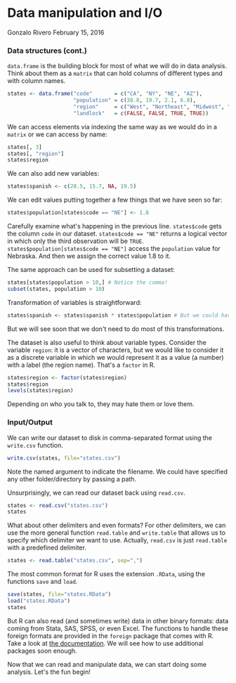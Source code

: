 Data manipulation and I/O
================
Gonzalo Rivero
February 15, 2016

### Data structures (cont.)

`data.frame` is the building block for most of what we will do in data analysis. Think about them as a `matrix` that can hold columns of different types and with column names.

``` r
states <- data.frame("code"       = c("CA", "NY", "NE", "AZ"), 
                     "population" = c(38.8, 19.7, 2.1, 6.8), 
                     "region"     = c("West", "Northeast", "Midwest", "West"), 
                     "landlock"   = c(FALSE, FALSE, TRUE, TRUE))
```

We can access elements via indexing the same way as we would do in a `matrix` or we can access by name:

``` r
states[, 3] 
states[, "region"]
states$region
```

We can also add new variables:

``` r
states$spanish <- c(28.5, 15.7, NA, 19.5)
```

We can edit values putting together a few things that we have seen so far:

``` r
states$population[states$code == "NE"] <- 1.8
```

Carefully examine what's happening in the previous line. `states$code` gets the column `code` in our dataset. `states$code == "NE"` returns a logical vector in which only the third observation will be `TRUE`. `states$population[states$code == "NE"]` access the `population` value for Nebraska. And then we assign the correct value 1.8 to it.

The same approach can be used for subsetting a dataset:

``` r
states[states$population > 10,] # Notice the comma!
subset(states, population > 10)
```

Transformation of variables is straightforward:

``` r
states$spanish <- states$spanish * states$population # But we could have used a new variable
```

But we will see soon that we don't need to do most of this transformations.

The dataset is also useful to think about variable types. Consider the variable `region`: it is a vector of characters, but we would like to consider it as a discrete variable in which we would represent it as a value (a number) with a label (the region name). That's a `factor` in R.

``` r
states$region <- factor(states$region)
states$region
levels(states$region)
```

Depending on who you talk to, they may hate them or love them.

### Input/Output

We can write our dataset to disk in comma-separated format using the `write.csv` function.

``` r
write.csv(states, file="states.csv")
```

Note the named argument to indicate the filename. We could have specified any other folder/directory by passing a path.

Unsurprisingly, we can read our dataset back using `read.csv`.

``` r
states <- read.csv("states.csv")
states
```

What about other delimiters and even formats? For other delimiters, we can use the more general function `read.table` and `write.table` that allows us to specify which delimiter we want to use. Actually, `read.csv` is just `read.table` with a predefined delimiter.

``` r
states <- read.table("states.csv", sep=",")
```

The most common format for R uses the extension `.RData`, using the functions `save` and `load`.

``` r
save(states, file="states.RData")
load("states.RData")
states
```

But R can also read (and sometimes write) data in other binary formats: data coming from Stata, SAS, SPSS, or even Excel. The functions to handle these foreign formats are provided in the `foreign` package that comes with R. Take a look at [the documentation](https://cran.r-project.org/web/packages/foreign/index.html). We will see how to use additional packages soon enough.

Now that we can read and manipulate data, we can start doing some analysis. Let's the fun begin!
